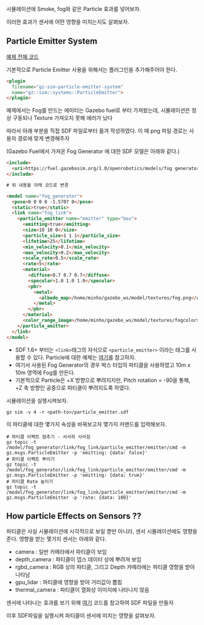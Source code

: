 시뮬레이션에 Smoke, fog와 같은 Particle 효과를 넣어보자. 

이러한 효과가 센서에 어떤 영향을 미치는지도 살펴보자.

## Particle Emitter System

[예제 전체 코드](https://github.com/gazebosim/gz-sim/blob/main/examples/worlds/particle_emitter.sdf)

기본적으로 Particle Emitter 사용을 위해서는 플러그인을 추가해주어야 한다.

```html
<plugin
  filename="gz-sim-particle-emitter-system"
  name="gz::sim::systems::ParticleEmitter">
</plugin>
```
예제에서는 Fog를 만드는 에미터는 Gazebo fuel로 부터 가져왔는데, 시뮬레이션은 정상 구동되나 Texture 가져오지 못해 에러가 났다

따라서 아래 부분을 직접 SDF 파일로부터 옮겨 작성하였다. 이 때 png 파일 경로는 사용자 경로에 맞게 변경해주자

(Gazebo Fuel에서 가져온 Fog Generator 에 대한 SDF 모델은 아래와 같다.)
```html
<include>
  <uri>https://fuel.gazebosim.org/1.0/openrobotics/models/fog generator</uri>
</include>

# 위 내용을 아래 코드로 변경

<model name="fog_generator">
  <pose>0 0 0 0 -1.5707 0</pose>
  <static>true</static>
  <link name="fog_link">
    <particle_emitter name="emitter" type="box">
      <emitting>true</emitting>
      <size>10 10 0</size>
      <particle_size>1 1 1</particle_size>
      <lifetime>25</lifetime>
      <min_velocity>0.1</min_velocity>
      <max_velocity>0.2</max_velocity>
      <scale_rate>0.5</scale_rate>
      <rate>5</rate>
      <material>
        <diffuse>0.7 0.7 0.7</diffuse>
        <specular>1.0 1.0 1.0</specular>
        <pbr>
          <metal>
            <albedo_map>/home/minho/gazebo_ws/model/textures/fog.png</albedo_map>
          </metal>
        </pbr>
      </material>
      <color_range_image>/home/minho/gazebo_ws/model/textures/fogcolors.png</color_range_image>
    </particle_emitter>
  </link>
</model>

```

* SDF 1.6+ 부터는 `<link>`태그의 자식으로 `<particle_emitter>` 이라는 태그를 사용할 수 있다. Particle에 대한 예제는 [여기](https://gazebosim.org/api/rendering/8/particles.html)를 참고하자.
* 여기서 사용된 Fog Generator의 경우 박스 타입의 파티클을 사용하였고 10m x 10m 영역에 Fog를 만든다.
* 기본적으로 Particle은 +X 방향으로 뿌려지지만, Pitch rotation = -90을 통해, +Z 축 방향인 공중으로 파티클이 뿌려지도록 하였다.

시뮬레이션을 실행시켜보자.
```
gz sim -v 4 -r <path-to>/particle_emitter.sdf
```

이 파티클에 대한 몇가지 속성을 바꿔보고자 몇가지 커맨드를 입력해보자.

```
# 파티클 이펙트 멈추기 - 서서히 사라짐
gz topic -t /model/fog_generator/link/fog_link/particle_emitter/emitter/cmd -m gz.msgs.ParticleEmitter -p 'emitting: {data: false}'
# 파티클 이펙트 뿌리기
gz topic -t /model/fog_generator/link/fog_link/particle_emitter/emitter/cmd -m gz.msgs.ParticleEmitter -p 'emitting: {data: true}'
# 파티클 Rate 높이기
gz topic -t /model/fog_generator/link/fog_link/particle_emitter/emitter/cmd -m gz.msgs.ParticleEmitter -p 'rate: {data: 100}'
```

## How particle Effects on Sensors ??

파티클은 사실 시뮬레이션에 시각적으로 보일 뿐만 아니라, 센서 시뮬레이션에도 영향을 준다. 영향을 받는 몇가지 센서는 아래와 같다.

- camera : 일반 카메라에서 파티클이 보임
- depth_camera : 파티클이 뎁스 데이터 상에 뿌려져 보임
- rgbd_camera : RGB 상의 파티클, 그리고 Depth 카메라에는 파티클 영향을 받아 나타남
- gpu_lidar : 파티클에 영향을 받아 거리값이 뽑힘
- thermal_camera : 파티클이 열화상 이미지에 나타나지 않음

센서에 나타나는 효과를 보기 위해 [여기](https://gist.github.com/iche033/bcd3b7d3f4874e1e707e392d6dbb0aa0) 코드를 참고하여 SDF 파일을 만들자

이후 SDF파일을 실행시켜 파티클이 센서에 미치는 영향을 살펴보자.

